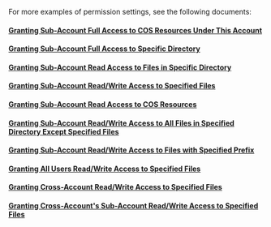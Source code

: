 For more examples of permission settings, see the following documents:

#### [Granting Sub-Account Full Access to COS Resources Under This Account](https://intl.cloud.tencent.com/document/product/598/11083)

#### [Granting Sub-Account Full Access to Specific Directory](https://intl.cloud.tencent.com/document/product/598/11084)

#### [Granting Sub-Account Read Access to Files in Specific Directory](https://intl.cloud.tencent.com/document/product/598/11085)

#### [Granting Sub-Account Read/Write Access to Specified Files](https://intl.cloud.tencent.com/document/product/598/11086)

#### [Granting Sub-Account Read Access to COS Resources](https://intl.cloud.tencent.com/document/product/598/11087)

#### [Granting Sub-Account Read/Write Access to All Files in Specified Directory Except Specified Files](https://intl.cloud.tencent.com/document/product/598/11088)

#### [Granting Sub-Account Read/Write Access to Files with Specified Prefix](https://intl.cloud.tencent.com/document/product/598/11090)

#### [Granting All Users Read/Write Access to Specified Files](https://intl.cloud.tencent.com/document/product/598/11086)

#### [Granting Cross-Account Read/Write Access to Specified Files](https://intl.cloud.tencent.com/document/product/598/11091)

#### [Granting Cross-Account's Sub-Account Read/Write Access to Specified Files](https://intl.cloud.tencent.com/document/product/598/11092)

